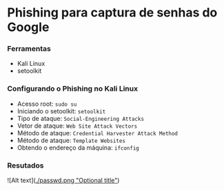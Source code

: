 # Phishing para captura de senhas do Google

### Ferramentas

- Kali Linux
- setoolkit

### Configurando o Phishing no Kali Linux

- Acesso root: ``` sudo su ```
- Iniciando o setoolkit: ``` setoolkit ```
- Tipo de ataque: ``` Social-Engineering Attacks ```
- Vetor de ataque: ``` Web Site Attack Vectors ```
- Método de ataque: ```Credential Harvester Attack Method ```
- Método de ataque: ``` Template Websites ```
- Obtendo o endereço da máquina: ``` ifconfig ```

### Resutados

![Alt text]([./passwd.png "Optional title"](https://files.fm/u/4r4p3zy4dz))
